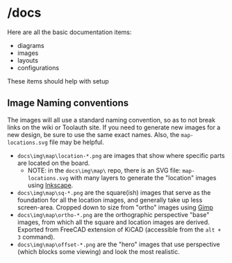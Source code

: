 # /docs
Here are all the basic documentation items:
* diagrams
* images
* layouts
* configurations

These items should help with setup

## Image Naming conventions
The images will all use a standard naming convention, so as to not break links on the wiki or Toolauth site. If you need to generate new images for a new design, be sure to use the same exact names. Also, the `map-locations.svg` file may be helpful.

- `docs\img\map\location-*.png` are images that show where specific parts are located on the board.
    - NOTE: in the `docs\img\map\` repo, there is an SVG file: `map-locations.svg` with many layers to generate the "location" images using [Inkscape](https://inkscape.org/). 
- `docs\img\map\sq-*.png` are the square(ish) images that serve as the foundation for all the location images, and generally take up less screen-area. Cropped down to size from "ortho" images using [Gimp](https://www.gimp.org/)
- `docs\img\map\ortho-*.png` are the orthographic perspective "base" images, from which all the square and location images are derived. Exported from FreeCAD extension of KiCAD (accessible from the `alt + 3` command).
- `docs\img\map\offset-*.png` are the "hero" images that use perspective (which blocks some viewing) and look the most realistic.
